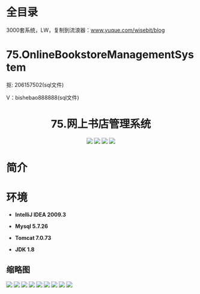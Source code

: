 # 全目录

3000套系统，LW，复制到流浪器：www.yuque.com/wisebit/blog

# 75.OnlineBookstoreManagementSystem

<p>抠: 206157502(sql文件)</p>
<p>V：bishebao888888(sql文件)</p>

<p><h1 align="center">75.网上书店管理系统</h1></p>


<p align="center">
	<img src="https://img.shields.io/badge/jdk-1.8-orange.svg"/>
    <img src="https://img.shields.io/badge/spring-5.x-lightgrey.svg"/>
    <img src="https://img.shields.io/badge/springmvc-3.x-blue.svg"/>
    <img src="https://img.shields.io/badge/mybatis-3.x-yellow.svg"/>
</p>

# 简介



# 环境

- <b>IntelliJ IDEA 2009.3</b>

- <b>Mysql 5.7.26</b>

- <b>Tomcat 7.0.73</b>

- <b>JDK 1.8</b>




## 缩略图

![](https://bitwise.oss-cn-heyuan.aliyuncs.com/2024/9/10/21c2f7e8-a088-4b1c-8e59-f7b3d6609eb3.png)
![](https://bitwise.oss-cn-heyuan.aliyuncs.com/2024/9/10/a07652ba-9126-4306-ac12-824ea8381c60.png)
![](https://bitwise.oss-cn-heyuan.aliyuncs.com/2024/9/10/f3e6e8ea-bfba-4937-8611-15d30a9e30b7.png)
![](https://bitwise.oss-cn-heyuan.aliyuncs.com/2024/9/10/7bebbd8d-ee90-4d00-86bd-8a5d243c0393.png)
![](https://bitwise.oss-cn-heyuan.aliyuncs.com/2024/9/10/90c24c6f-f253-44bb-bc35-51c2ce3894dd.png)
![](https://bitwise.oss-cn-heyuan.aliyuncs.com/2024/9/10/bed47327-3582-41a8-aec4-e6954c5e172f.png)
![](https://bitwise.oss-cn-heyuan.aliyuncs.com/2024/9/10/137c2e7b-7634-407d-9efd-3633d37e18d7.png)
![](https://bitwise.oss-cn-heyuan.aliyuncs.com/2024/9/10/78f17201-5f64-4c7b-94cb-73428421c9d5.png)
![](https://bitwise.oss-cn-heyuan.aliyuncs.com/2024/9/10/45af0d89-2354-4657-ad81-a8413398135e.png)



